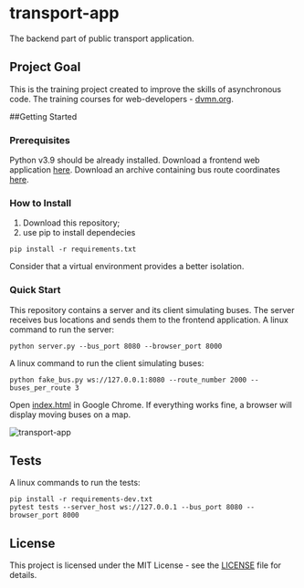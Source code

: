 # transport-app
The backend part of public transport application.

## Project Goal
This is the training project created to improve the skills of asynchronous code.
The training courses for web-developers - [dvmn.org](https://dvmn.org/).

##Getting Started
### Prerequisites
Python v3.9 should be already installed. 
Download a frontend web application [here](https://github.com/devmanorg/buses-on-the-map).
Download an archive containing bus route coordinates [here](https://dvmn.org/filer/canonical/1569857033/341/).

### How to Install
1. Download this repository;
2. use pip to install dependecies
```shell
pip install -r requirements.txt
```
Consider that a virtual environment provides a better isolation.

### Quick Start
This repository contains a server and its client simulating buses. 
The server receives bus locations and sends them to the frontend application.
A linux command to run the server:
```shell
python server.py --bus_port 8080 --browser_port 8000
```
A linux command to run the client simulating buses:
```shell
python fake_bus.py ws://127.0.0.1:8080 --route_number 2000 --buses_per_route 3
```
Open [index.html](https://github.com/devmanorg/buses-on-the-map/blob/master/index.html) 
in Google Chrome.
If everything works fine, a browser will display moving buses on a map.

![transport-app](presentation.gif)

## Tests
A linux commands to run the tests:
```shell
pip install -r requirements-dev.txt
pytest tests --server_host ws://127.0.0.1 --bus_port 8080 --browser_port 8000
```

## License

This project is licensed under the MIT License - see the [LICENSE](LICENSE) file for details.
